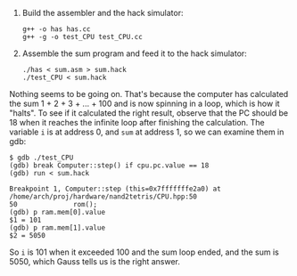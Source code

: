1. Build the assembler and the hack simulator:
    ```
    g++ -o has has.cc
    g++ -g -o test_CPU test_CPU.cc
    ```
2. Assemble the sum program and feed it to the hack simulator:
    ```
    ./has < sum.asm > sum.hack
    ./test_CPU < sum.hack
    ```

Nothing seems to be going on. That's because the computer has calculated the sum 1 + 2 + 3 + ... + 100 and is now spinning in a loop, which is how it "halts". To see if it calculated the right result, observe that the PC should be 18 when it reaches the infinite loop after finishing the calculation. The variable `i` is at address 0, and `sum` at address 1, so we can examine them in gdb:
```
$ gdb ./test_CPU
(gdb) break Computer::step() if cpu.pc.value == 18
(gdb) run < sum.hack

Breakpoint 1, Computer::step (this=0x7fffffffe2a0) at /home/arch/proj/hardware/nand2tetris/CPU.hpp:50
50              rom();
(gdb) p ram.mem[0].value
$1 = 101
(gdb) p ram.mem[1].value
$2 = 5050
```
So `i` is 101 when it exceeded 100 and the sum loop ended, and the sum is 5050, which Gauss tells us is the right answer.
